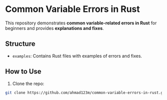 # Common Variable Errors in Rust

This repository demonstrates **common variable-related errors in Rust** for beginners and provides **explanations and fixes**.

## Structure

- `examples`: Contains Rust files with examples of errors and fixes.

## How to Use

1. Clone the repo:

```bash
git clone https://github.com/ahmad123m/common-variable-errors-in-rust.git
